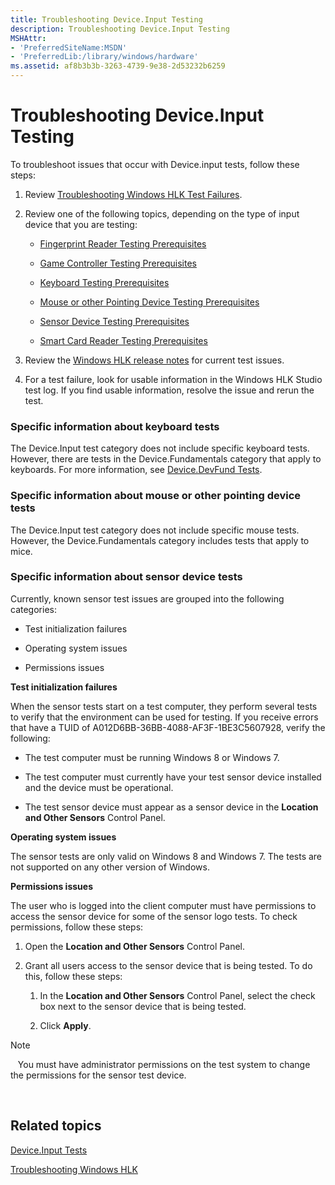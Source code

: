 ```yaml
---
title: Troubleshooting Device.Input Testing
description: Troubleshooting Device.Input Testing
MSHAttr:
- 'PreferredSiteName:MSDN'
- 'PreferredLib:/library/windows/hardware'
ms.assetid: af8b3b3b-3263-4739-9e38-2d53232b6259
---
```


# Troubleshooting Device.Input Testing


To troubleshoot issues that occur with Device.input tests, follow these steps:

1.  Review [Troubleshooting Windows HLK Test Failures](..\user\troubleshooting-windows-hlk-test-failures.md).

2.  Review one of the following topics, depending on the type of input device that you are testing:

    -   [Fingerprint Reader Testing Prerequisites](fingerprint-reader-testing-prerequisites.md)

    -   [Game Controller Testing Prerequisites](game-controller-testing-prerequisites.md)

    -   [Keyboard Testing Prerequisites](keyboard-testing-prerequisites.md)

    -   [Mouse or other Pointing Device Testing Prerequisites](mouse-or-other-pointing-device-testing-prerequisites.md)

    -   [Sensor Device Testing Prerequisites](sensor-device-testing-prerequisites.md)

    -   [Smart Card Reader Testing Prerequisites](smart-card-reader-testing-prerequisites.md)

3.  Review the [Windows HLK release notes](http://go.microsoft.com/fwlink/?LinkID=236110) for current test issues.

4.  For a test failure, look for usable information in the Windows HLK Studio test log. If you find usable information, resolve the issue and rerun the test.

### <span id="Specific_information_about_keyboard_tests"></span><span id="specific_information_about_keyboard_tests"></span><span id="SPECIFIC_INFORMATION_ABOUT_KEYBOARD_TESTS"></span>Specific information about keyboard tests

The Device.Input test category does not include specific keyboard tests. However, there are tests in the Device.Fundamentals category that apply to keyboards. For more information, see [Device.DevFund Tests](device-devfund-tests.md).

### <span id="Specific_information_about_mouse_or_other_pointing_device_tests"></span><span id="specific_information_about_mouse_or_other_pointing_device_tests"></span><span id="SPECIFIC_INFORMATION_ABOUT_MOUSE_OR_OTHER_POINTING_DEVICE_TESTS"></span>Specific information about mouse or other pointing device tests

The Device.Input test category does not include specific mouse tests. However, the Device.Fundamentals category includes tests that apply to mice.

### <span id="Specific_information_about_sensor_device_tests"></span><span id="specific_information_about_sensor_device_tests"></span><span id="SPECIFIC_INFORMATION_ABOUT_SENSOR_DEVICE_TESTS"></span>Specific information about sensor device tests

Currently, known sensor test issues are grouped into the following categories:

-   Test initialization failures

-   Operating system issues

-   Permissions issues

**Test initialization failures**

When the sensor tests start on a test computer, they perform several tests to verify that the environment can be used for testing. If you receive errors that have a TUID of A012D6BB-36BB-4088-AF3F-1BE3C5607928, verify the following:

-   The test computer must be running Windows 8 or Windows 7.

-   The test computer must currently have your test sensor device installed and the device must be operational.

-   The test sensor device must appear as a sensor device in the **Location and Other Sensors** Control Panel.

**Operating system issues**

The sensor tests are only valid on Windows 8 and Windows 7. The tests are not supported on any other version of Windows.

**Permissions issues**

The user who is logged into the client computer must have permissions to access the sensor device for some of the sensor logo tests. To check permissions, follow these steps:

1.  Open the **Location and Other Sensors** Control Panel.

2.  Grant all users access to the sensor device that is being tested. To do this, follow these steps:

    1.  In the **Location and Other Sensors** Control Panel, select the check box next to the sensor device that is being tested.

    2.  Click **Apply**.

>[!NOTE]
>  
You must have administrator permissions on the test system to change the permissions for the sensor test device.

 

## <span id="related_topics"></span>Related topics


[Device.Input Tests](device-input-tests.md)

[Troubleshooting Windows HLK](p_hlk.troubleshooting_windows_hlk)

 

 







